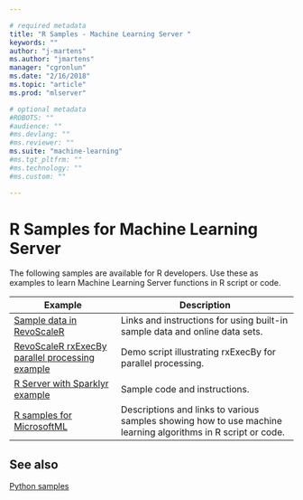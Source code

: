 ```yaml
---

# required metadata
title: "R Samples - Machine Learning Server "
keywords: ""
author: "j-martens"
ms.author: "jmartens"
manager: "cgronlun"
ms.date: "2/16/2018"
ms.topic: "article"
ms.prod: "mlserver"

# optional metadata
#ROBOTS: ""
#audience: ""
#ms.devlang: ""
#ms.reviewer: ""
ms.suite: "machine-learning"
#ms.tgt_pltfrm: ""
#ms.technology: ""
#ms.custom: ""

---
```


# R Samples for Machine Learning Server

The following samples are available for R developers. Use these as examples to learn Machine Learning Server functions in R script or code.

|Example|Description                                                     |
|--------------|---------------------------------------------------------|
|[Sample data in RevoScaleR](sample-built-in-data.md) | Links and instructions for using built-in sample data and online data sets.|
|[RevoScaleR rxExecBy parallel processing example](tutorial-rxexecby.md) | Demo script illustrating rxExecBy for parallel processing. |
|[R Server with Sparklyr example](tutorial-sparklyr-revoscaler.md) | Sample code and instructions.|
|[R samples for MicrosoftML](sample-microsoftml.md) | Descriptions and links to various samples showing how to use machine learning algorithms in R script or code. |

## See also

[Python samples](../python/python-samples.md)